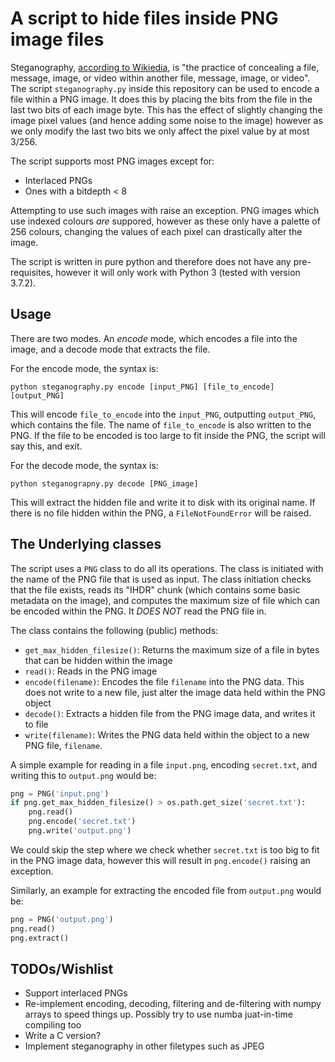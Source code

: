 # A script to hide files inside PNG image files

Steganography, [according to Wikiedia](https://en.wikipedia.org/wiki/Steganography), is "the practice of concealing a file, message, image, or video within another file, message, image, or video". The script `steganography.py` inside this repository can be used to encode a file within a PNG image. It does this by placing the bits from the file in the last two bits of each image byte. This has the effect of slightly changing the image pixel values (and hence adding some noise to the image) however as we only modify the last two bits we only affect the pixel value by at most 3/256.

The script supports most PNG images except for:
- Interlaced PNGs
- Ones with a bitdepth < 8

Attempting to use such images with raise an exception. PNG images which use indexed colours _are_ suppored, however as these only have a palette of 256 colours, changing the values of each pixel can drastically alter the image.

The script is written in pure python and therefore does not have any pre-requisites, however it will only work with Python 3 (tested with version 3.7.2).

## Usage
There are two modes. An _encode_ mode, which encodes a file into the image, and a decode mode that extracts the file. 

For the encode mode, the syntax is:
```
python steganography.py encode [input_PNG] [file_to_encode] [output_PNG]
```
This will encode `file_to_encode` into the `input_PNG`, outputting `output_PNG`, which contains the file. The name of `file_to_encode` is also written to the PNG. If the file to be encoded is too large to fit inside the PNG, the script will say this, and exit.

For the decode mode, the syntax is:
```
python steganograpny.py decode [PNG_image]
```
This will extract the hidden file and write it to disk with its original name. If there is no file hidden within the PNG, a `FileNotFoundError` will be raised.

## The Underlying classes
The script uses a ```PNG``` class to do all its operations. The class is initiated with the name of the PNG file that is used as input. The class initiation checks that the file exists, reads its "IHDR" chunk (which contains some basic metadata on the image), and computes the maximum size of file which can be encoded within the PNG. It _*DOES NOT*_ read the PNG file in.

The class contains the following (public) methods:
- `get_max_hidden_filesize()`: Returns the maximum size of a file in bytes that can be hidden within the image
- `read()`: Reads in the PNG image
- `encode(filename)`: Encodes the file `filename` into the PNG data. This does not write to a new file, just alter the image data held within the PNG object
- `decode()`: Extracts a hidden file from the PNG image data, and writes it to file
- `write(filename)`: Writes the PNG data held within the object to a new PNG file, `filename`.

A simple example for reading in a file `input.png`, encoding `secret.txt`, and writing this to `output.png` would be:
``` python
png = PNG('input.png')
if png.get_max_hidden_filesize() > os.path.get_size('secret.txt'):
    png.read()
    png.encode('secret.txt')
    png.write('output.png')
```
We could skip the step where we check whether `secret.txt` is too big to fit in the PNG image data, however this will result in `png.encode()` raising an exception.

Similarly, an example for extracting the encoded file from `output.png` would be:
```python
png = PNG('output.png')
png.read()
png.extract()
```


## TODOs/Wishlist
- Support interlaced PNGs
- Re-implement encoding, decoding, filtering and de-filtering with numpy arrays to speed things up. Possibly try to use numba juat-in-time compiling too
- Write a C version?
- Implement steganography in other filetypes such as JPEG